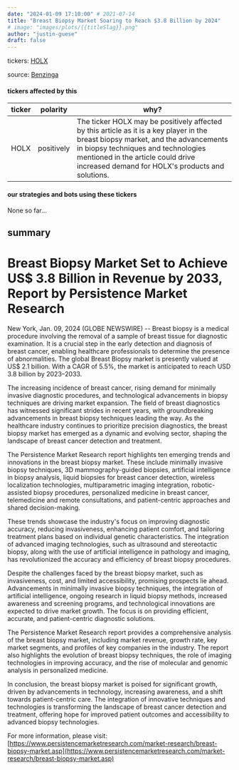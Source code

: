 ```yaml
---
date: "2024-01-09 17:10:00" # 2021-07-14
title: "Breast Biopsy Market Soaring to Reach $3.8 Billion by 2024"
# image: "images/plots/{{titleSlag}}.png"
author: "justin-guese"
draft: false
---
```

tickers: <a href='https://finance.yahoo.com/quote/HOLX' target='_blank'>HOLX</a> 

source: <a href='https://finance.yahoo.com/news/breast-biopsy-market-set-achieve-171000367.html' target='_blank'>Benzinga</a>

#### tickers affected by this

| ticker | polarity | why? |
|------------|------------|------------|
| HOLX | positively | The ticker HOLX may be positively affected by this article as it is a key player in the breast biopsy market, and the advancements in biopsy techniques and technologies mentioned in the article could drive increased demand for HOLX's products and solutions. |



#### our strategies and bots using these tickers

None so far...

## summary

# Breast Biopsy Market Set to Achieve US$ 3.8 Billion in Revenue by 2033, Report by Persistence Market Research

New York, Jan. 09, 2024 (GLOBE NEWSWIRE) -- Breast biopsy is a medical procedure involving the removal of a sample of breast tissue for diagnostic examination. It is a crucial step in the early detection and diagnosis of breast cancer, enabling healthcare professionals to determine the presence of abnormalities. The global Breast Biopsy market is presently valued at US$ 2.1 billion. With a CAGR of 5.5%, the market is anticipated to reach USD 3.8 billion by 2023–2033. 

The increasing incidence of breast cancer, rising demand for minimally invasive diagnostic procedures, and technological advancements in biopsy techniques are driving market expansion. The field of breast diagnostics has witnessed significant strides in recent years, with groundbreaking advancements in breast biopsy techniques leading the way. As the healthcare industry continues to prioritize precision diagnostics, the breast biopsy market has emerged as a dynamic and evolving sector, shaping the landscape of breast cancer detection and treatment.

The Persistence Market Research report highlights ten emerging trends and innovations in the breast biopsy market. These include minimally invasive biopsy techniques, 3D mammography-guided biopsies, artificial intelligence in biopsy analysis, liquid biopsies for breast cancer detection, wireless localization technologies, multiparametric imaging integration, robotic-assisted biopsy procedures, personalized medicine in breast cancer, telemedicine and remote consultations, and patient-centric approaches and shared decision-making.

These trends showcase the industry's focus on improving diagnostic accuracy, reducing invasiveness, enhancing patient comfort, and tailoring treatment plans based on individual genetic characteristics. The integration of advanced imaging technologies, such as ultrasound and stereotactic biopsy, along with the use of artificial intelligence in pathology and imaging, has revolutionized the accuracy and efficiency of breast biopsy procedures.

Despite the challenges faced by the breast biopsy market, such as invasiveness, cost, and limited accessibility, promising prospects lie ahead. Advancements in minimally invasive biopsy techniques, the integration of artificial intelligence, ongoing research in liquid biopsy methods, increased awareness and screening programs, and technological innovations are expected to drive market growth. The focus is on providing efficient, accurate, and patient-centric diagnostic solutions.

The Persistence Market Research report provides a comprehensive analysis of the breast biopsy market, including market revenue, growth rate, key market segments, and profiles of key companies in the industry. The report also highlights the evolution of breast biopsy techniques, the role of imaging technologies in improving accuracy, and the rise of molecular and genomic analysis in personalized medicine. 

In conclusion, the breast biopsy market is poised for significant growth, driven by advancements in technology, increasing awareness, and a shift towards patient-centric care. The integration of innovative techniques and technologies is transforming the landscape of breast cancer detection and treatment, offering hope for improved patient outcomes and accessibility to advanced biopsy technologies.

For more information, please visit: [https://www.persistencemarketresearch.com/market-research/breast-biopsy-market.asp](https://www.persistencemarketresearch.com/market-research/breast-biopsy-market.asp)